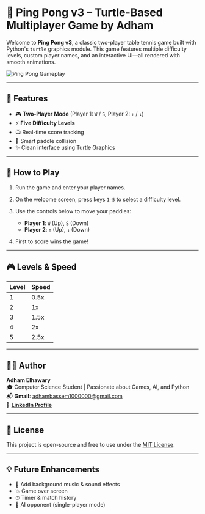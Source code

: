# 🏓 Ping Pong v3 – Turtle-Based Multiplayer Game by Adham

Welcome to **Ping Pong v3**, a classic two-player table tennis game built with Python's `turtle` graphics module. This game features multiple difficulty levels, custom player names, and an interactive UI—all rendered with smooth animations.

![Ping Pong Gameplay](https://user-images.githubusercontent.com/your-username/your-gif-or-image.gif) <!-- Optional: Insert gameplay GIF or image -->

---

## 🚀 Features

- 🎮 **Two-Player Mode** (Player 1: `W` / `S`, Player 2: `↑` / `↓`)
- ⚡ **Five Difficulty Levels**
- 📺 Real-time score tracking
- 🧠 Smart paddle collision
- ✨ Clean interface using Turtle Graphics

---

## 🎯 How to Play

1. Run the game and enter your player names.
2. On the welcome screen, press keys `1–5` to select a difficulty level.
3. Use the controls below to move your paddles:

   - **Player 1**: `W` (Up), `S` (Down)  
   - **Player 2**: `↑` (Up), `↓` (Down)

4. First to score wins the game!

---

## 🎮 Levels & Speed

| Level | Speed |
|-------|-------|
| 1     | 0.5x  |
| 2     | 1x    |
| 3     | 1.5x  |
| 4     | 2x    |
| 5     | 2.5x  |

---

## 👨‍💻 Author

**Adham Elhawary**  
🎓 Computer Science Student | Passionate about Games, AI, and Python  
📬 **Gmail**: [adhambassem1000000@gmail.com](mailto:adhambassem1000000@gmail.com)  
🔗 **[LinkedIn Profile](https://www.linkedin.com/in/adham-elhawary-26944a2b3/)**

---

## 📄 License

This project is open-source and free to use under the [MIT License](LICENSE).

---

## 💡 Future Enhancements

- 🎵 Add background music & sound effects  
- 💥 Game over screen  
- ⏱ Timer & match history  
- 🧠 AI opponent (single-player mode)


